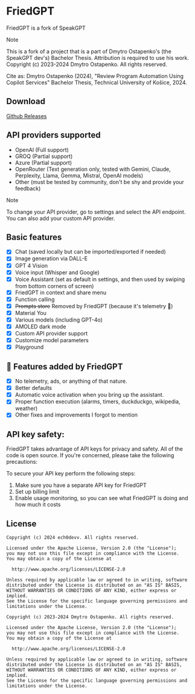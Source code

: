 # FriedGPT

FriedGPT is a fork of SpeakGPT

> [!NOTE]
> 
> This is a fork of a project that is a part of Dmytro Ostapenko's (the SpeakGPT dev's) Bachelor Thesis. Attribution is required to use his work. Copyright (c) 2023-2024 Dmytro Ostapenko. All rights reserved.
>
> Cite as: Dmytro Ostapenko (2024), "Review Program Automation Using Copilot Services" Bachelor Thesis, Technical University of Košice, 2024.

## Download

[Github Releases](https://github.com/ech0devv/fried-gpt/releases)


## API providers supported

- OpenAI (Full support)
- GROQ (Partial support)
- Azure (Partial support)
- OpenRouter (Text generation only, tested with Gemini, Claude, Perplexity, Llama, Gemma, Mistral, OpenAI models)
- Other (must be tested by community, don't be shy and provide your feedback)

> [!NOTE]
> 
> To change your API provider, go to settings and select the API endpoint. You can also add your custom API provider.


## Basic features
- [x] Chat (saved locally but can be imported/exported if needed)
- [x] Image generation via DALL-E
- [x] GPT 4 Vision
- [x] Voice input (Whisper and Google)
- [x] Voice Assistant (set as default in settings, and then used by swiping from bottom corners of screen)
- [x] FriedGPT in context and share menu
- [x] Function calling
- [x] ~~Prompts store~~ Removed by FriedGPT (because it's telemetry 🤢)
- [x] Material You
- [x] Various models (including GPT-4o)
- [x] AMOLED dark mode
- [x] Custom API provider support
- [x] Customize model parameters
- [x] Playground

## 🍗 Features added by FriedGPT
- [x] No telemetry, ads, or anything of that nature.
- [x] Better defaults
- [x] Automatic voice activation when you bring up the assistant.
- [x] Proper function execution (alarms, timers, duckduckgo, wikipedia, weather)
- [x] Other fixes and improvements I forgot to mention

## API key safety:

FriedGPT takes advantage of API keys for privacy and safety. All of the code is open source.
If you're concerned, please take the following precautions:

To secure your API key perform the following steps:

1. Make sure you have a separate API key for FriedGPT
2. Set up billing limit
3. Enable usage monitoring, so you can see what FriedGPT is doing and how much it costs

## License

```
Copyright (c) 2024 ech0devv. All rights reserved.

Licensed under the Apache License, Version 2.0 (the "License");
you may not use this file except in compliance with the License.
You may obtain a copy of the License at

  http://www.apache.org/licenses/LICENSE-2.0

Unless required by applicable law or agreed to in writing, software
distributed under the License is distributed on an "AS IS" BASIS,
WITHOUT WARRANTIES OR CONDITIONS OF ANY KIND, either express or implied.
See the License for the specific language governing permissions and
limitations under the License.
```

```
Copyright (c) 2023-2024 Dmytro Ostapenko. All rights reserved.

Licensed under the Apache License, Version 2.0 (the "License");
you may not use this file except in compliance with the License.
You may obtain a copy of the License at

  http://www.apache.org/licenses/LICENSE-2.0

Unless required by applicable law or agreed to in writing, software
distributed under the License is distributed on an "AS IS" BASIS,
WITHOUT WARRANTIES OR CONDITIONS OF ANY KIND, either express or implied.
See the License for the specific language governing permissions and
limitations under the License.
```
